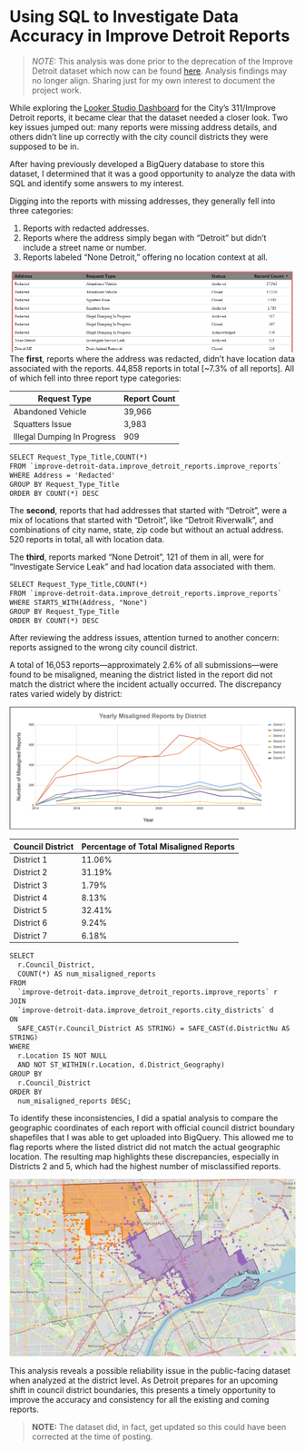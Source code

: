 # Using SQL to Investigate Data Accuracy in Improve Detroit Reports
> *NOTE:* This analysis was done prior to the deprecation of the Improve Detroit dataset which now can be found [here](https://data.detroitmi.gov/datasets/detroitmi::improve-detroit-issues/about). Analysis findings may no longer align. Sharing just for my own interest to document the project work.

While exploring the [Looker Studio Dashboard](https://lookerstudio.google.com/reporting/d3b7021b-98d9-42a6-893a-0d2476daec7a/page/p_ya596uncqd) for the City’s 311/Improve Detroit reports, it became clear that the dataset needed a closer look. Two key issues jumped out: many reports were missing address details, and others didn’t line up correctly with the city council districts they were supposed to be in.

After having previously developed a BigQuery database to store this dataset, I determined that it was a good opportunity to analyze the data with SQL and identify some answers to my interest. 

Digging into the reports with missing addresses, they generally fell into three categories:
1. Reports with redacted addresses.
2. Reports where the address simply began with “Detroit” but didn’t include a street name or number.
3. Reports labeled “None Detroit,” offering no location context at all.

![Screenshot from the Looker Studio Dashboard](/images/dashboard-redacted.png)
The **first**, reports where the address was redacted, didn’t have location data associated with the reports. 44,858 reports in total [~7.3% of all reports]. All of which fell into three report type categories:
<div align="center">
  
| Request Type                 | Report Count |
|-----------------------------|--------------|
| Abandoned Vehicle           | 39,966       |
| Squatters Issue             | 3,983        |
| Illegal Dumping In Progress| 909          |

</div>

~~~
SELECT Request_Type_Title,COUNT(*)
FROM `improve-detroit-data.improve_detroit_reports.improve_reports`
WHERE Address = 'Redacted'
GROUP BY Request_Type_Title
ORDER BY COUNT(*) DESC
~~~
The **second**, reports that had addresses that started with “Detroit”, were a mix of locations that started with “Detroit”, like “Detroit Riverwalk”, and combinations of city name, state, zip code but without an actual address. 520 reports in total, all with location data. 

The **third**, reports marked “None Detroit”, 121 of them in all, were for “Investigate Service Leak” and had location data associated with them. 
~~~
SELECT Request_Type_Title,COUNT(*)
FROM `improve-detroit-data.improve_detroit_reports.improve_reports`
WHERE STARTS_WITH(Address, "None")
GROUP BY Request_Type_Title
ORDER BY COUNT(*) DESC
~~~
After reviewing the address issues, attention turned to another concern: reports assigned to the wrong city council district. 

A total of 16,053 reports—approximately 2.6% of all submissions—were found to be misaligned, meaning the district listed in the report did not match the district where the incident actually occurred. The discrepancy rates varied widely by district:

![Misaligned Reports by Year Grouped By District](/images/misaligned-chart.png)
<div align="center">
  
| Council District | Percentage of Total Misaligned Reports |
|------------------|----------------------------------------|
| District 1       | 11.06%                                 |
| District 2       | 31.19%                                 |
| District 3       | 1.79%                                  |
| District 4       | 8.13%                                  |
| District 5       | 32.41%                                 |
| District 6       | 9.24%                                  |
| District 7       | 6.18%                                  |

</div>

~~~
SELECT
  r.Council_District,
  COUNT(*) AS num_misaligned_reports
FROM
  `improve-detroit-data.improve_detroit_reports.improve_reports` r
JOIN
  `improve-detroit-data.improve_detroit_reports.city_districts` d
ON
  SAFE_CAST(r.Council_District AS STRING) = SAFE_CAST(d.DistrictNu AS STRING)
WHERE
  r.Location IS NOT NULL
  AND NOT ST_WITHIN(r.Location, d.District_Geography)
GROUP BY
  r.Council_District
ORDER BY
  num_misaligned_reports DESC;
~~~
To identify these inconsistencies, I did a spatial analysis to compare the geographic coordinates of each report with official council district boundary shapefiles that I was able to get uploaded into BigQuery. This allowed me to flag reports where the listed district did not match the actual geographic location. 
The resulting map highlights these discrepancies, especially in Districts 2 and 5, which had the highest number of misclassified reports.

[![Map of Misaligned Reports for Districts 2 and 5](/images/map-mis-reports.png)](/assets/district_map.html)

This analysis reveals a possible reliability issue in the public-facing dataset when analyzed at the district level. As Detroit prepares for an upcoming shift in council district boundaries, this presents a timely opportunity to improve the accuracy and consistency for all the existing and coming reports. 
> **NOTE:** The dataset did, in fact, get updated so this could have been corrected at the time of posting. 

